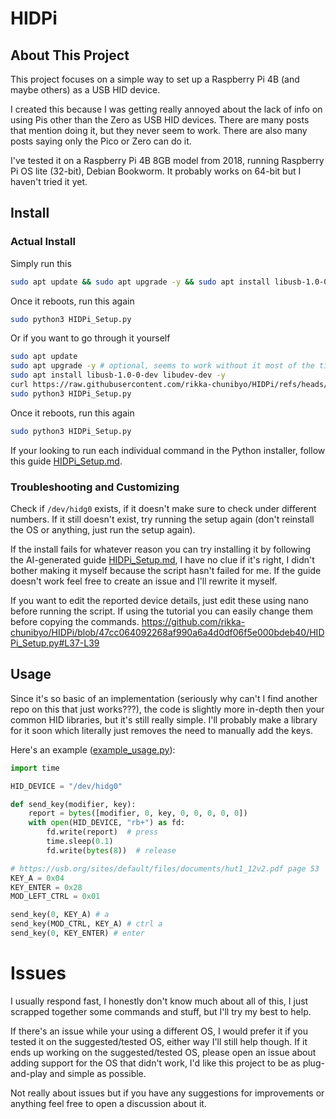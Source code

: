 # HIDPi
## About This Project
This project focuses on a simple way to set up a Raspberry Pi 4B (and maybe others) as a USB HID device. 

I created this because I was getting really annoyed about the lack of info on using Pis other than the Zero as USB HID devices. There are many posts that mention doing it, but they never seem to work. There are also many posts saying only the Pico or Zero can do it.

I've tested it on a Raspberry Pi 4B 8GB model from 2018, running Raspberry Pi OS lite (32-bit), Debian Bookworm. It probably works on 64-bit but I haven't tried it yet.

## Install
### Actual Install
Simply run this
```sh
sudo apt update && sudo apt upgrade -y && sudo apt install libusb-1.0-0-dev libudev-dev -y && curl https://raw.githubusercontent.com/rikka-chunibyo/HIDPi/refs/heads/master/HIDPi_Setup.py -o HIDPi_Setup.py && sudo python3 HIDPi_Setup.py
```
Once it reboots, run this again
```sh
sudo python3 HIDPi_Setup.py
```

Or if you want to go through it yourself
```sh
sudo apt update
sudo apt upgrade -y # optional, seems to work without it most of the time
sudo apt install libusb-1.0-0-dev libudev-dev -y
curl https://raw.githubusercontent.com/rikka-chunibyo/HIDPi/refs/heads/master/HIDPi_Setup.py -o HIDPi_Setup.py
sudo python3 HIDPi_Setup.py
```
Once it reboots, run this again
```sh
sudo python3 HIDPi_Setup.py
```

If your looking to run each individual command in the Python installer, follow this guide [HIDPi_Setup.md](https://github.com/rikka-chunibyo/HIDPi/blob/fd94a5a43bf75b7723eb34bdf506ec681762cc8b/HIDPi_Setup.md).

### Troubleshooting and Customizing
Check if `/dev/hidg0` exists, if it doesn't make sure to check under different numbers. If it still doesn't exist, try running the setup again (don't reinstall the OS or anything, just run the setup again).

If the install fails for whatever reason you can try installing it by following the AI-generated guide [HIDPi_Setup.md](https://github.com/rikka-chunibyo/HIDPi/blob/fd94a5a43bf75b7723eb34bdf506ec681762cc8b/HIDPi_Setup.md), I have no clue if it's right, I didn't bother making it myself because the script hasn't failed for me. If the guide doesn't work feel free to create an issue and I'll rewrite it myself.

If you want to edit the reported device details, just edit these using nano before running the script. If using the tutorial you can easily change them before copying the commands.
https://github.com/rikka-chunibyo/HIDPi/blob/47cc064092268af990a6a4d0df06f5e000bdeb40/HIDPi_Setup.py#L37-L39

## Usage
Since it's so basic of an implementation (seriously why can't I find another repo on this that just works???), the code is slightly more in-depth then your common HID libraries, but it's still really simple. I'll probably make a library for it soon which literally just removes the need to manually add the keys.

Here's an example ([example_usage.py](https://github.com/rikka-chunibyo/HIDPi/blob/fd94a5a43bf75b7723eb34bdf506ec681762cc8b/example_usage.py)):
```python
import time

HID_DEVICE = "/dev/hidg0"

def send_key(modifier, key):
    report = bytes([modifier, 0, key, 0, 0, 0, 0, 0])
    with open(HID_DEVICE, "rb+") as fd:
        fd.write(report)  # press
        time.sleep(0.1)
        fd.write(bytes(8))  # release

# https://usb.org/sites/default/files/documents/hut1_12v2.pdf page 53
KEY_A = 0x04
KEY_ENTER = 0x28
MOD_LEFT_CTRL = 0x01

send_key(0, KEY_A) # a
send_key(MOD_CTRL, KEY_A) # ctrl a
send_key(0, KEY_ENTER) # enter
```

# Issues
I usually respond fast, I honestly don't know much about all of this, I just scrapped together some commands and stuff, but I'll try my best to help. 

If there's an issue while your using a different OS, I would prefer it if you tested it on the suggested/tested OS, either way I'll still help though. If it ends up working on the suggested/tested OS, please open an issue about adding support for the OS that didn't work, I'd like this project to be as plug-and-play and simple as possible.

Not really about issues but if you have any suggestions for improvements or anything feel free to open a discussion about it.
